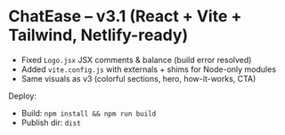 # ChatEase – v3.1 (React + Vite + Tailwind, Netlify-ready)

- Fixed `Logo.jsx` JSX comments & balance (build error resolved)
- Added `vite.config.js` with externals + shims for Node-only modules
- Same visuals as v3 (colorful sections, hero, how-it-works, CTA)

Deploy:
- Build: `npm install && npm run build`
- Publish dir: `dist`